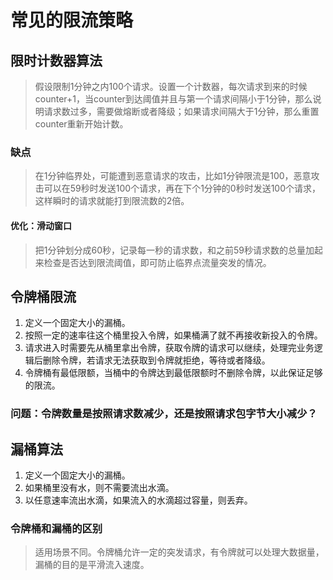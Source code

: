 # 常见的限流策略
## 限时计数器算法
> 假设限制1分钟之内100个请求。设置一个计数器，每次请求到来的时候counter+1，当counter到达阈值并且与第一个请求间隔小于1分钟，那么说明请求数过多，需要做熔断或者降级；如果请求间隔大于1分钟，那么重置counter重新开始计数。

### 缺点
> 在1分钟临界处，可能遭到恶意请求的攻击，比如1分钟限流是100，恶意攻击可以在59秒时发送100个请求，再在下个1分钟的0秒时发送100个请求，这样瞬时的请求就能打到限流数的2倍。

#### 优化：滑动窗口
> 把1分钟划分成60秒，记录每一秒的请求数，和之前59秒请求数的总量加起来检查是否达到限流阈值，即可防止临界点流量突发的情况。

## 令牌桶限流
1. 定义一个固定大小的漏桶。 
2. 按照一定的速率往这个桶里投入令牌，如果桶满了就不再接收新投入的令牌。
3. 请求进入时需要先从桶里拿出令牌，获取令牌的请求可以继续，处理完业务逻辑后删除令牌，若请求无法获取到令牌就拒绝，等待或者降级。
4. 令牌桶有最低限额，当桶中的令牌达到最低限额时不删除令牌，以此保证足够的限流。

### 问题：令牌数量是按照请求数减少，还是按照请求包字节大小减少？

## 漏桶算法
1. 定义一个固定大小的漏桶。
2. 如果桶里没有水，则不需要流出水滴。
3. 以任意速率流出水滴，如果流入的水滴超过容量，则丢弃。

### 令牌桶和漏桶的区别
> 适用场景不同。令牌桶允许一定的突发请求，有令牌就可以处理大数据量，漏桶的目的是平滑流入速度。

